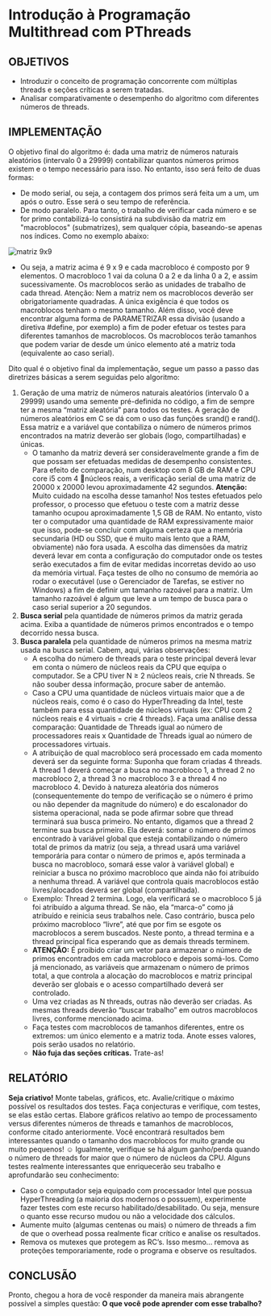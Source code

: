 # Introdução à Programação Multithread com PThreads

## OBJETIVOS
*   Introduzir o conceito de programação concorrente com múltiplas threads e seções críticas a serem tratadas.
*   Analisar comparativamente o desempenho do algoritmo com diferentes números de threads.

## IMPLEMENTAÇÃO
O objetivo final do algoritmo é: dada uma matriz de números naturais aleatórios (intervalo 0 a 29999) contabilizar quantos números primos existem e o tempo necessário para isso. No entanto, isso será feito de duas formas:
*   De modo serial, ou seja, a contagem dos primos será feita um a um, um após o outro. Esse será o seu tempo de referência.
*   De modo paralelo. Para tanto, o trabalho de verificar cada número e se for primo contabilizá-lo consistirá na subdivisão da matriz em "macroblocos" (submatrizes), sem qualquer cópia, baseando-se apenas nos índices. Como no exemplo abaixo:

![matriz 9x9](https://image.prntscr.com/image/ppDWl6IIStmLxOUp3Ff-gQ.png)

*   Ou seja, a matriz acima é 9 x 9 e cada macrobloco é composto por 9 elementos. O macrobloco 1 vai da coluna 0 a 2 e da linha 0 a 2, e assim sucessivamente. Os macroblocos serão as unidades de trabalho de cada thread. Atenção: Nem a matriz nem os macroblocos deverão ser obrigatoriamente quadradas. A única exigência é que todos os macroblocos tenham o mesmo tamanho. Além disso, você deve encontrar alguma forma de PARAMETRIZAR essa divisão (usando a diretiva #define, por exemplo) a fim de poder efetuar os testes para diferentes tamanhos de macroblocos. Os macroblocos terão tamanhos que podem variar de desde um único elemento até a matriz toda (equivalente ao caso serial).

Dito qual é o objetivo final da implementação, segue um passo a passo das diretrizes básicas a serem seguidas pelo algoritmo:

1.  Geração de uma matriz de números naturais aleatórios (intervalo 0 a 29999) usando uma semente pré-definida no código, a fim de sempre ter a mesma “matriz aleatória” para todos os testes. A geração de números aleatórios em C se dá com o uso das funções srand() e rand(). Essa matriz e a variável que contabiliza o número de números primos encontrados na matriz deverão ser globais (logo, compartilhadas) e únicas.
    *   O tamanho da matriz deverá ser consideravelmente grande a fim de que possam ser efetuadas medidas de desempenho consistentes. Para efeito de comparação, num desktop com 8 GB de RAM e CPU core i5 com 4 núcleos reais, a verificação serial de uma matriz de 20000 x 20000 levou aproximadamente 42 segundos. **Atenção:** Muito cuidado na escolha desse tamanho! Nos testes efetuados pelo professor, o processo que efetuou o teste com a matriz desse tamanho ocupou aproximadamente 1,5 GB de RAM. No entanto, visto ter o computador uma quantidade de RAM expressivamente maior que isso, pode-se concluir com alguma certeza que a memória secundaria (HD ou SSD, que é muito mais lento que a RAM, obviamente) não fora usada. A escolha das dimensões da matriz deverá levar em conta a configuração do computador onde os testes serão executados a fim de evitar medidas incorretas devido ao uso da memória virtual. Faça testes de olho no consumo de memória ao rodar o executável (use o Gerenciador de Tarefas, se estiver no Windows) a fim de definir um tamanho razoável para a matriz. Um tamanho razoável é algum que leve a um tempo de busca para o caso serial superior a 20 segundos.
2.  **Busca serial** pela quantidade de números primos da matriz gerada acima. Exiba a quantidade de números primos
encontrados e o tempo decorrido nessa busca.
3. **Busca paralela** pela quantidade de números primos na mesma matriz usada na busca serial. Cabem, aqui, várias observações:
    *   A escolha do número de threads para o teste principal deverá levar em conta o número de núcleos reais da CPU que equipa o computador. Se a CPU tiver N ≥ 2 núcleos reais, crie N threads. Se não souber dessa informação, procure saber de antemão.
    *   Caso a CPU uma quantidade de núcleos virtuais maior que a de núcleos reais, como é o caso do HyperThreading da Intel, teste também para essa quantidade de núcleos virtuais (ex: CPU com 2 núcleos reais e 4 virtuais = crie 4 threads). Faça uma análise dessa comparação: Quantidade de Threads igual ao número de processadores reais x Quantidade de Threads igual ao número de processadores virtuais.
    *   A atribuição de qual macrobloco será processado em cada momento deverá ser da seguinte forma: Suponha que foram criadas 4 threads. A thread 1 deverá começar a busca no macrobloco 1, a thread 2 no macrobloco 2, a thread 3 no macrobloco 3 e a thread 4 no macrobloco 4. Devido à natureza aleatória dos números (consequentemente do tempo de verificação se o número é primo ou não depender da magnitude do número) e do escalonador do sistema operacional, nada se pode afirmar sobre que thread terminará sua busca primeiro. No entanto, digamos que a thread 2 termine sua busca primeiro. Ela deverá: somar o número de primos encontrado à variável global que esteja contabilizando o número total de primos da matriz (ou seja, a thread usará uma variável temporária para contar o número de primos e, após terminada a busca no macrobloco, somará esse valor à variável global) e reiniciar a busca no próximo macrobloco que ainda não foi atribuído a nenhuma thread. A variável que controla quais macroblocos estão livres/alocados deverá ser global (compartilhada).
    *   Exemplo: Thread 2 termina. Logo, ela verificará se o macrobloco 5 já foi atribuído a alguma thread. Se não, ela “marca-o” como já atribuído e reinicia seus trabalhos nele. Caso contrário, busca pelo próximo macrobloco “livre”, até que por fim se esgote os macroblocos a serem buscados. Neste ponto, a thread termina e a thread principal fica esperando que as demais threads terminem.
    *   **ATENÇÃO:** É proibido criar um vetor para armazenar o número de primos encontrados em cada macrobloco e depois somá-los. Como já mencionado, as variáveis que armazenam o número de primos total, a que controla a alocação do macroblocos e matriz principal deverão ser globais e o acesso compartilhado deverá ser controlado.
    *   Uma vez criadas as N threads, outras não deverão ser criadas. As mesmas threads deverão “buscar trabalho” em outros macroblocos livres, conforme mencionado acima.
    *   Faça testes com macroblocos de tamanhos diferentes, entre os extremos: um único elemento e a matriz toda. Anote esses valores, pois serão usados no relatório.
    *   **Não fuja das seções críticas.** Trate-as!

## RELATÓRIO
**Seja criativo!** Monte tabelas, gráficos, etc. Avalie/critique o máximo possível os resultados dos testes. Faça conjecturas e verifique, com testes, se elas estão certas. Elabore gráficos relativo ao tempo de processamento versus diferentes números de threads e tamanhos de macroblocos, conforme citado anteriormente. Você encontrará resultados bem interessantes quando o tamanho dos macroblocos for muito grande ou muito pequenos! ☺ Igualmente, verifique se há algum ganho/perda quando o número de threads for maior que o número de núcleos da CPU.
Alguns testes realmente interessantes que enriquecerão seu trabalho e aprofundarão seu conhecimento:
*   Caso o computador seja equipado com processador Intel que possua HyperThreading (a maioria dos modernos o possuem), experimente fazer testes com este recurso habilitado/desabilitado. Ou seja, mensure o quanto esse recurso mudou ou não a velocidade dos cálculos.
*   Aumente muito (algumas centenas ou mais) o número de threads a fim de que o overhead possa realmente ficar crítico e analise os resultados.
*   Remova os mutexes que protegem as RC’s. Isso mesmo... remova as proteções temporariamente, rode o programa e observe os resultados.

## CONCLUSÃO
Pronto, chegou a hora de você responder da maneira mais abrangente possível a simples questão:
    **O que você pode aprender com esse trabalho?**